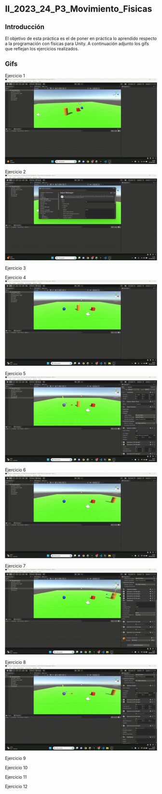 # II_2023_24_P3_Movimiento_Fisicas
## Introducción
El objetivo de esta práctica es el de poner en práctica lo aprendido respecto a la programación con físicas para Unity. A continuación adjunto los gifs que reflejan los ejercicios realizados.

## Gifs

Ejercicio 1
![Visualización de la escena Ej 1](P3-EJ-1.gif)

Ejercicio 2
![Visualización de la escena Ej 2](P3-EJ-2.gif)

Ejercicio 3

Ejercicio 4
![Visualización de la escena Ej 4](P3-EJ-4.gif)

Ejercicio 5
![Visualización de la escena Ej 5](P3-EJ-5.gif)

Ejercicio 6
![Visualización de la escena Ej 6](P3-EJ-6.gif)

Ejercicio 7
![Visualización de la escena Ej 7](P3-EJ-7.gif)

Ejercicio 8
![Visualización de la escena Ej 8](P3-EJ-8.gif)

Ejercicio 9

Ejercicio 10

Ejercicio 11

Ejercicio 12

